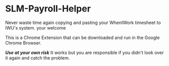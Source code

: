 # SLM-Payroll-Helper
Never waste time again copying and pasting your WhenIWork timesheet to IWU's system. your welcome

This is a Chrome Extension that can be downloaded and run in the Google Chrome Browser.

***Use at your own risk***
It works but you are responsible if you didn't look over it again and catch the problem.
